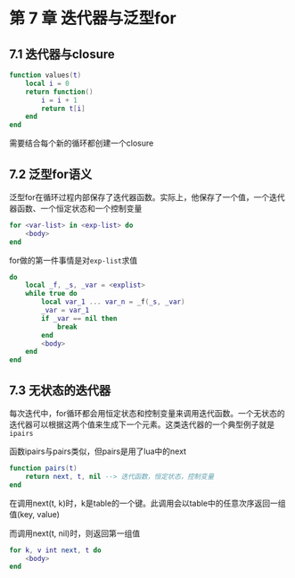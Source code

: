 第 7 章 迭代器与泛型for
=======================

## 7\.1 迭代器与closure

```lua
function values(t)
    local i = 0
    return function()
        i = i + 1
        return t[i]
    end
end
```

需要结合每个新的循环都创建一个closure

## 7\.2 泛型for语义

泛型for在循环过程内部保存了迭代器函数。实际上，他保存了一个值，一个迭代器函数、一个恒定状态和一个控制变量

```lua
for <var-list> in <exp-list> do
    <body>
end
```

for做的第一件事情是对`exp-list`求值

```lua
do
    local _f, _s, _var = <explist>
    while true do
        local var_1 ... var_n = _f(_s, _var)
        _var = var_1
        if _var == nil then
            break
        end
        <body>
    end
end
```

## 7\.3 无状态的迭代器

每次迭代中，for循环都会用恒定状态和控制变量来调用迭代函数。一个无状态的迭代器可以根据这两个值来生成下一个元素。这类迭代器的一个典型例子就是`ipairs`

函数ipairs与pairs类似，但pairs是用了lua中的next

```lua
function pairs(t)
    return next, t, nil --> 迭代函数，恒定状态，控制变量
end
```

在调用next(t, k)时，k是table的一个键。此调用会以table中的任意次序返回一组值(key, value)

而调用next(t, nil)时，则返回第一组值
```lua
for k, v int next, t do
    <body>
end
```


